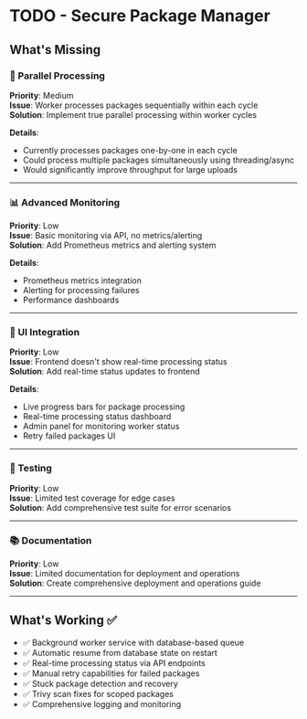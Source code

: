 # TODO - Secure Package Manager

## What's Missing

### 🔄 Parallel Processing
**Priority**: Medium  
**Issue**: Worker processes packages sequentially within each cycle  
**Solution**: Implement true parallel processing within worker cycles

**Details**:
- Currently processes packages one-by-one in each cycle
- Could process multiple packages simultaneously using threading/async
- Would significantly improve throughput for large uploads

---

### 📊 Advanced Monitoring
**Priority**: Low  
**Issue**: Basic monitoring via API, no metrics/alerting  
**Solution**: Add Prometheus metrics and alerting system

**Details**:
- Prometheus metrics integration
- Alerting for processing failures
- Performance dashboards

---

### 🎨 UI Integration
**Priority**: Low  
**Issue**: Frontend doesn't show real-time processing status  
**Solution**: Add real-time status updates to frontend

**Details**:
- Live progress bars for package processing
- Real-time processing status dashboard
- Admin panel for monitoring worker status
- Retry failed packages UI

---

### 🧪 Testing
**Priority**: Low  
**Issue**: Limited test coverage for edge cases  
**Solution**: Add comprehensive test suite for error scenarios

---

### 📚 Documentation
**Priority**: Low  
**Issue**: Limited documentation for deployment and operations  
**Solution**: Create comprehensive deployment and operations guide

---

## What's Working ✅

- ✅ Background worker service with database-based queue
- ✅ Automatic resume from database state on restart
- ✅ Real-time processing status via API endpoints
- ✅ Manual retry capabilities for failed packages
- ✅ Stuck package detection and recovery
- ✅ Trivy scan fixes for scoped packages
- ✅ Comprehensive logging and monitoring
